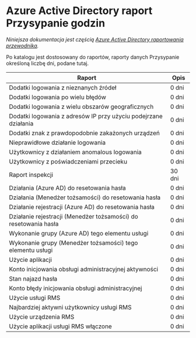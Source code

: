 <properties
   pageTitle="Azure Active Directory raport Przysypanie razy | Microsoft Azure"
   description="Czas potrzebny poprzednie zdarzenia raportowania się pojawić w katalogu Azure AD"
   services="active-directory"
   documentationCenter=""
   authors="dhanyahk"
   manager="stevepo"
   editor=""/>

<tags
   ms.service="active-directory"
   ms.devlang="na"
   ms.topic="article"
   ms.tgt_pltfrm="na"
   ms.workload="identity"
   ms.date="03/07/2016"
   ms.author="dhanyahk"/>

# <a name="azure-active-directory-report-backfill-times"></a>Azure Active Directory raport Przysypanie godzin

*Niniejsza dokumentacja jest częścią [Azure Active Directory raportowania przewodnika](active-directory-reporting-guide.md).*

Po katalogu jest dostosowany do raportów, raporty danych Przysypanie określoną liczbę dni, podane tutaj.

Raport                                                  | Opis
------------------------------------------------------- | -----------
Dodatki logowania z nieznanych źródeł                           | 0 dni
Dodatki logowania po wielu błędów                        | 0 dni
Dodatki logowania z wielu obszarów geograficznych                      | 0 dni
Dodatki logowania z adresów IP przy użyciu podejrzane działania     | 0 dni
Dodatki znak z prawdopodobnie zakażonych urządzeń                 | 0 dni
Nieprawidłowe działanie logowania                              | 0 dni
Użytkownicy z działaniem anomalous logowania                   | 0 dni
Użytkownicy z poświadczeniami przecieku                           | 0 dni
Raport inspekcji                                            | 30 dni
Działania (Azure AD) do resetowania hasła                      | 0 dni
Działania (Menedżer tożsamości) do resetowania hasła              | 0 dni
Działanie rejestracji (Azure AD) do resetowania hasła         | 0 dni
Działanie rejestracji (Menedżer tożsamości) do resetowania hasła | 0 dni
Wykonanie grupy (Azure AD) tego elementu usługi                 | 0 dni
Wykonanie grupy (Menedżer tożsamości) tego elementu usługi         | 0 dni
Użycie aplikacji                                       | 0 dni
Konto inicjowania obsługi administracyjnej aktywności                           | 0 dni
Stan najazd hasła                                | 0 dni
Konto błędy inicjowania obsługi administracyjnej                             | 0 dni
Użycie usługi RMS                                               | 0 dni
Najbardziej aktywni użytkownicy usługi RMS                                   | 0 dni
Użycie urządzenia RMS                                        | 0 dni
Użycie aplikacji usługi RMS włączone                           | 0 dni
